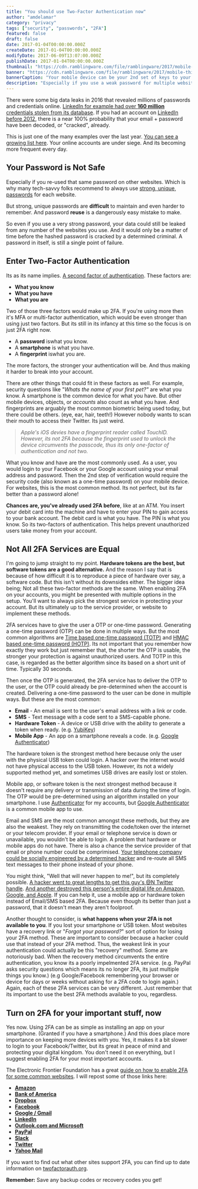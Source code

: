 ```yaml
---
title: "You should use Two-Factor Authentication now"
author: "amdelamar"
category: "privacy"
tags: ["security", "passwords", "2FA"]
featured: false
draft: false
date: 2017-01-04T00:00:00.000Z
createDate: 2017-01-04T00:00:00.000Z
modifyDate: 2017-06-09T13:07:00.000Z
publishDate: 2017-01-04T00:00:00.000Z
thumbnail: "https://cdn.ramblingware.com/file/ramblingware/2017/mobile-thief-640.jpg"
banner: "https://cdn.ramblingware.com/file/ramblingware/2017/mobile-thief-1240.jpg"
bannerCaption: "Your mobile device can be your 2nd set of keys to your digital kingdom. (Photo Credit: Kaique Rocha)"
description: "Especially if you use a weak password for multiple websites. Enabling 2FA everywhere will help protect your internet identity from the next big leak."
---
```


There were some big data leaks in 2016 that revealed millions of passwords and credentials online. [LinkedIn for example had over **160 million** credentials stolen from its database](http://arstechnica.com/security/2016/06/how-linkedins-password-sloppiness-hurts-us-all/). If you had an account on [LinkedIn before 2012](https://blog.linkedin.com/2016/05/18/protecting-our-members), there is a near 100% probability that your email + password have been decoded, or "cracked", already.

This is just one of the many examples over the last year. [You can see a growing list here](https://haveibeenpwned.com/PwnedWebsites). Your online accounts are under siege. And its becoming more frequent every day.

## Your Password is Not Safe

Especially if you re-used that same password on other websites. Which is why many tech-savvy folks recommend to always use [strong, unique, passwords](https://xkcd.com/936/) for each website.

But strong, unique passwords are **difficult** to maintain and even harder to remember. And password **reuse** is a dangerously easy mistake to make.

So even if you use a very strong password, your data could still be leaked from any number of the websites you use. And it would only be a matter of time before the hashed password is cracked by a determined criminal. A password in itself, is still a single point of failure.

## Enter Two-Factor Authentication

Its as its name implies. [A second factor of authentication](https://www.icann.org/news/blog/what-is-two-factor-authentication). These factors are:

* **What you know**
* **What you have**
* **What you are**

Two of those three factors would make up 2FA. If you're using more then it's MFA or multi-factor authentication, which would be even stronger than using just two factors. But its still in its infancy at this time so the focus is on just 2FA right now.

* A **password** iswhat you know.
* A **smartphone** is what you have.
* A **fingerprint** iswhat you are.

The more factors, the stronger your authentication will be. And thus making it harder to break into your account.

There are other things that could fit in these factors as well. For example, security questions like "_Whats the name of your first pet?"_ are what you know. A smartphone is the common device for what you have. But other mobile devices, objects, or _accounts_ also count as what you have. And fingerprints are arguably the most common biometric being used today, but there could be others. (eye, ear, hair, teeth!) However nobody wants to scan their mouth to access their Twitter. Its just weird.

> _Apple's iOS devies have a fingerprint reader called TouchID. However, its not 2FA because the fingerprint used to unlock the device circumvents the passcode, thus its only one-factor of authentication and not two._

What you know and have are the most commonly used. As a user, you would login to your Facebook or your Google account using your email address and password. Then the 2nd step of verification would require the security code (also known as a one-time password) on your mobile device. For websites, this is the most common method. Its not perfect, but its far better than a password alone!

**Chances are, you've already used 2FA before**, like at an ATM. You insert your debit card into the machine and have to enter your PIN to gain access to your bank account. The debit card is what you have. The PIN is what you know. So its two-factors of authentication. This helps prevent unauthorized users take money from your account.

## Not All 2FA Services are Equal

I'm going to jump straight to my point. **Hardware tokens are the best, but software tokens are a good alternative.** And the reason I say that is because of how difficult it is to reproduce a piece of hardware over say, a software code. But this isn't without its downsides either. The bigger idea being; Not all these two-factor methods are the same. When enabling 2FA on your accounts, you might be presented with multiple options in the setup. You'll want to always pick the strongest service in protecting your account. But its ultimately up to the service provider, or website to implement these methods.

2FA services have to give the user a OTP or one-time password. Generating a one-time password (OTP) can be done in multiple ways. But the most common algorithms are [Time based one-time password (TOTP)](https://en.wikipedia.org/wiki/Time-based_One-time_Password_Algorithm) and [HMAC based one-time password (HOTP)](https://en.wikipedia.org/wiki/HMAC-based_One-time_Password_Algorithm). Its not important that you remember how exactly they work but just remember that, the shorter the OTP is usable, the stronger your protection is against unauthorized users. And TOTP in this case, is regarded as the better algorithm since its based on a short unit of time. Typically 30 seconds.  

Then once the OTP is generated, the 2FA service has to deliver the OTP to the user, or the OTP could already be pre-determined when the account is created. Delivering a one-time password to the user can be done in multiple ways. But these are the most common:

* **Email** - An email is sent to the user's email address with a link or code.
* **SMS** - Text message with a code sent to a SMS-capable phone.
* **Hardware Token** - A device or USB drive with the ability to generate a token when ready. (e.g. [YubiKey](https://en.wikipedia.org/wiki/YubiKey))
* **Mobile App** - An app on a smartphone reveals a code. (e.g. [Google Authenticator](https://en.wikipedia.org/wiki/Google_Authenticator))

The hardware token is the strongest method here because only the user with the physical USB token could login. A hacker over the internet would not have physical access to the USB token. However, its not a widely supported method yet, and sometimes USB drives are easily lost or stolen.

Mobile app, or software token is the next strongest method because it doesn't require any delivery or transmission of data during the time of login. The OTP would be pre-determined using an algorithm installed on your smartphone. I use [Authenticator](https://mattrubin.me/authenticator/) for my accounts, but [Google Authenticator](https://en.wikipedia.org/wiki/Google_Authenticator) is a common mobile app to use.

Email and SMS are the most common amongst these methods, but they are also the weakest. They rely on transmitting the code/token over the internet or your telecom provider. If your email or telephone service is down or unavailable, you wouldn't be able to login. A problem that hardware or mobile apps do not have. There is also a chance the service provider of that email or phone number could be comprimised. [Your telephone company could be socially engineered by a determined hacker](https://www.youtube.com/watch?v=lc7scxvKQOo) and re-route all SMS text messages to their phone instead of your phone.

You might think, "Well that will never happen to me!", but its completely possible. [A hacker went to great lengths to get this guy's @N Twitter handle](http://arstechnica.com/security/2014/01/picking-up-the-pieces-after-the-n-twitter-account-theft/). [And another destroyed this person's entire digital life on Amazon, Google, and Apple](https://www.wired.com/2012/08/apple-amazon-mat-honan-hacking/). If you can help it, use a mobile app or hardware token instead of Email/SMS based 2FA. Because even though its better than just a password, that it doesn't mean they aren't foolproof.

Another thought to consider, is **what happens when your 2FA is not available to you**. If you lost your smartphone or USB token. Most websites have a recovery link or "_Forgot your password?_" sort of option for losing your 2FA method. These are important to consider because a hacker could use that instead of your 2FA method. Thus, the weakest link in your authentication could actually be this "recovery" method. Some are notoriously bad. When the recovery method circumvents the entire authentication, you know its a poorly impelmented 2FA service. (e.g. PayPal asks security questions which means its no longer 2FA, its just multiple things you know.) (e.g Google/Facebook remembering your browser or device for days or weeks without asking for a 2FA code to login again.) Again, each of these 2FA services can be very different. Just remember that its important to use the best 2FA methods available to you, regardless.

## Turn on 2FA for your important stuff, now

Yes now. Using 2FA can be as simple as installing an app on your smartphone. (Granted if you have a smartphone.) And this does place more importance on keeping more devices with you. Yes, it makes it a bit slower to login to your Facebook/Twitter, but its great in peace of mind and protecting your digital kingdom. You don't need it on everything, but I suggest enabling 2FA for your most important accounts.

The Electronic Frontier Foundation has a great [guide on how to enable 2FA for some common websites](https://www.eff.org/deeplinks/2016/12/12-days-2fa-how-enable-two-factor-authentication-your-online-accounts). I will repost some of those links here:

* [**Amazon**](https://www.eff.org/deeplinks/2016/12/how-enable-two-factor-authentication-amazon)
* [**Bank of America**](https://www.eff.org/deeplinks/2016/12/how-enable-two-factor-authentication-bank-america)
* [**Dropbox**](https://www.eff.org/deeplinks/2016/12/how-enable-two-factor-authentication-dropbox)
* [**Facebook**](https://www.eff.org/deeplinks/2016/12/how-enable-two-factor-authentication-facebook)
* [**Google / Gmail**](https://www.eff.org/deeplinks/2016/12/how-enable-two-factor-authentication-gmail-and-google)
* [**LinkedIn**](https://www.eff.org/deeplinks/2016/12/how-enable-two-factor-authentication-linkedin)
* [**Outlook.com and Microsoft**](https://www.eff.org/deeplinks/2016/12/how-enable-two-factor-authentication-outlookcom-and-microsoft)
* [**PayPal**](https://www.eff.org/deeplinks/2016/12/how-enable-two-factor-authentication-paypal)
* [**Slack**](https://www.eff.org/deeplinks/2016/12/how-enable-two-factor-authentication-slack)
* [**Twitter**](https://www.eff.org/deeplinks/2016/12/how-enable-two-factor-authentication-twitter)
* [**Yahoo Mail**](https://www.eff.org/deeplinks/2016/12/how-enable-two-factor-authentication-yahoo-mail)

If you want to find out what other sites support 2FA, you can find up to date information on [twofactorauth.org](https://twofactorauth.org/).

**Remember:** Save any backup codes or recovery codes you get!
